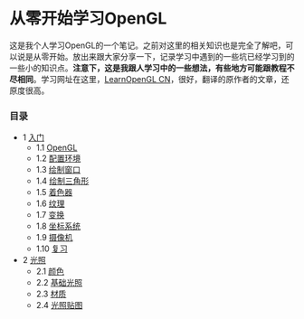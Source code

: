 # 从零开始学习OpenGL

这是我个人学习OpenGL的一个笔记。之前对这里的相关知识也是完全了解吧，可以说是从零开始。放出来跟大家分享一下，记录学习中遇到的一些坑已经学习到的一些小的知识点。**注意下，这是我跟人学习中的一些想法，有些地方可能跟教程不尽相同**。学习网址在这里，[LearnOpenGL CN](https://learnopengl-cn.github.io/)，很好，翻译的原作者的文章，还原度很高。

### 目录

- 1 [入门](https://github.com/CodeWicky/Learning-OpenGL/tree/master/%E5%85%A5%E9%97%A8)
	- 1.1 [OpenGL](https://github.com/CodeWicky/Learning-OpenGL/blob/master/%E5%85%A5%E9%97%A8/1.OpenGL.md)
	- 1.2 [配置环境](https://github.com/CodeWicky/Learning-OpenGL/blob/master/%E5%85%A5%E9%97%A8/2.%E9%85%8D%E7%BD%AE%E7%8E%AF%E5%A2%83.md)
	- 1.3 [绘制窗口](https://github.com/CodeWicky/Learning-OpenGL/blob/master/%E5%85%A5%E9%97%A8/3.%E7%BB%98%E5%88%B6%E7%AA%97%E5%8F%A3.md)
	- 1.4 [绘制三角形](https://github.com/CodeWicky/Learning-OpenGL/blob/master/%E5%85%A5%E9%97%A8/4.%E7%BB%98%E5%88%B6%E4%B8%89%E8%A7%92%E5%BD%A2.md)
	- 1.5 [着色器](https://github.com/CodeWicky/Learning-OpenGL/blob/master/%E5%85%A5%E9%97%A8/5.%E7%9D%80%E8%89%B2%E5%99%A8.md)
	- 1.6 [纹理](https://github.com/CodeWicky/Learning-OpenGL/blob/master/%E5%85%A5%E9%97%A8/6.%E7%BA%B9%E7%90%86.md)
	- 1.7 [变换](https://github.com/CodeWicky/Learning-OpenGL/blob/master/%E5%85%A5%E9%97%A8/7.%E5%8F%98%E6%8D%A2.md)
	- 1.8 [坐标系统](https://github.com/CodeWicky/Learning-OpenGL/blob/master/%E5%85%A5%E9%97%A8/8.%E5%9D%90%E6%A0%87%E7%B3%BB%E7%BB%9F.md)
	- 1.9 [摄像机](https://github.com/CodeWicky/Learning-OpenGL/blob/master/%E5%85%A5%E9%97%A8/9.%E6%91%84%E5%83%8F%E6%9C%BA.md)
	- 1.10 [复习](https://github.com/CodeWicky/Learning-OpenGL/blob/master/%E5%85%A5%E9%97%A8/10.%E5%A4%8D%E4%B9%A0.md)
- 2 [光照](https://github.com/CodeWicky/Learning-OpenGL/tree/master/%E5%85%89%E7%85%A7)
	- 2.1 [颜色](https://github.com/CodeWicky/Learning-OpenGL/blob/master/%E5%85%89%E7%85%A7/1.%E9%A2%9C%E8%89%B2.md)
	- 2.2 [基础光照](https://github.com/CodeWicky/Learning-OpenGL/blob/master/%E5%85%89%E7%85%A7/2.%E5%9F%BA%E7%A1%80%E5%85%89%E7%85%A7.md)
	- 2.3 [材质](https://github.com/CodeWicky/Learning-OpenGL/blob/master/%E5%85%89%E7%85%A7/3.%E6%9D%90%E8%B4%A8.md)
	- 2.4 [光照贴图](https://github.com/CodeWicky/Learning-OpenGL/blob/master/%E5%85%89%E7%85%A7/4.%E5%85%89%E7%85%A7%E8%B4%B4%E5%9B%BE.md)
	
